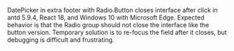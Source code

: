 DatePicker in extra footer with Radio.Button closes interface after click in antd 5.9.4, React 18, and Windows 10 with Microsoft Edge. Expected behavior is that the Radio group should not close the interface like the button version. Temporary solution is to re-focus the field after it closes, but debugging is difficult and frustrating.
